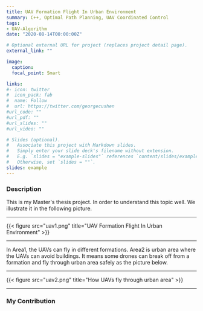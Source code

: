 ```yaml
---
title: UAV Formation Flight In Urban Environment 
summary: C++, Optimal Path Planning, UAV Coordinated Control
tags:
- UAV-Algorithm
date: "2020-08-14T00:00:00Z"

# Optional external URL for project (replaces project detail page).
external_link: ""

image:
  caption: 
  focal_point: Smart

links:
#- icon: twitter
#  icon_pack: fab
#  name: Follow
#  url: https://twitter.com/georgecushen
#url_code: ""
#url_pdf: ""
#url_slides: ""
#url_video: ""

# Slides (optional).
#   Associate this project with Markdown slides.
#   Simply enter your slide deck's filename without extension.
#   E.g. `slides = "example-slides"` references `content/slides/example-slides.md`.
#   Otherwise, set `slides = ""`.
slides: example
---
```

### Description
This is my Master's thesis project. In order to understand this topic well. We illustrate it in the following picture.
_________________________________________________________
{{< figure src="uav1.png" title="UAV Formation Flight In Urban Environment" >}}
_________________________________________________________
In Area1, the UAVs can fly in different formations. Area2 is urban area where the UAVs can avoid buildings. It means some drones can break off from a formation and fly through urban area safely as the picture below.
_________________________________________________________
{{< figure src="uav2.png" title="How UAVs fly through urban area" >}}
_________________________________________________________
### My Contribution
